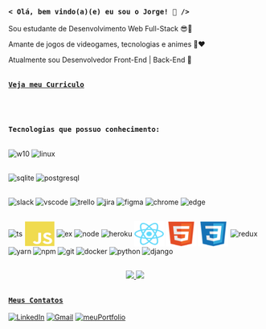 
### ```< Olá, bem vindo(a)(e) eu sou o Jorge! 🚀 />```

Sou estudante de Desenvolvimento Web Full-Stack 😎🦆

Amante de jogos de videogames, tecnologias e animes 👾❤

Atualmente sou Desenvolvedor Front-End | Back-End 🤳 

## 


### [`Veja meu Curriculo`](https://docs.google.com/document/d/1Gdow45JB0HJ866atlqK5lDUy9F7W71FomZUsKDxNGaI/edit?usp=sharing)

##
    
<div style="display: inline_block"><br>
  
  ### ```Tecnologias que possuo conhecimento:``` 
  
  ##
  <img align="center" alt="w10" title='Windows' height="50" width="60" src="https://cdn.jsdelivr.net/gh/devicons/devicon/icons/windows8/windows8-original.svg" />
  <img align="center" alt="linux" title='Linux' height="50" width="60" src="https://cdn.jsdelivr.net/gh/devicons/devicon/icons/linux/linux-original.svg" />
  
  ##
  <img align="center" alt="sqlite" title='SQLite' height="50" width="60" src="https://cdn.jsdelivr.net/gh/devicons/devicon/icons/sqlite/sqlite-original-wordmark.svg" />        
  <img align="center" alt="postgresql" title='PostgreSQL' height="50" width="60" src="https://cdn.jsdelivr.net/gh/devicons/devicon/icons/postgresql/postgresql-original-wordmark.svg" /> 
   
  ##
  <img align="center" alt="slack" title='Slack' height="50" width="60" src="https://cdn.jsdelivr.net/gh/devicons/devicon/icons/slack/slack-original.svg" />
  <img align="center" alt="vscode" title='VSCode' height="50" width="60" src="https://cdn.jsdelivr.net/gh/devicons/devicon/icons/vscode/vscode-original.svg" />
  <img align="center" alt="trello" title='Trello' height="50" width="60" src="https://cdn.jsdelivr.net/gh/devicons/devicon/icons/trello/trello-plain-wordmark.svg" />
  <img align="center" alt="jira" title='Jira' height="50" width="60" src="https://cdn.jsdelivr.net/gh/devicons/devicon/icons/jira/jira-original-wordmark.svg" />
  <img align="center" alt="figma" title='Figma' height="50" width="60" src="https://cdn.jsdelivr.net/gh/devicons/devicon/icons/figma/figma-original.svg" />
  <img align="center" alt="chrome" title='Chrome' height="50" width="60" src="https://cdn.jsdelivr.net/gh/devicons/devicon/icons/chrome/chrome-original.svg" />
  <img align="center" alt="edge" title='Edge' height="50" width="50" src="https://i.ibb.co/Bt37Hdw/edge.png" />
  
  ##
  <img align="center" alt="ts" title='TypeScript' height="50" width="60" src="https://cdn.jsdelivr.net/gh/devicons/devicon/icons/typescript/typescript-original.svg" />
  <img align="center" alt="js" title='JavaScript' height="50" width="60" src="https://raw.githubusercontent.com/devicons/devicon/master/icons/javascript/javascript-plain.svg" />
  <img align="center" alt="ex" title='Express' height="50" width="60" src="https://cdn.jsdelivr.net/gh/devicons/devicon/icons/express/express-original.svg" />
  <img align="center" alt="node" title='NodeJS' height="50" width="60" src="https://cdn.jsdelivr.net/gh/devicons/devicon/icons/nodejs/nodejs-plain.svg" />
  <img align="center" alt="heroku" title='Heroku' height="50" width="60" src="https://cdn.jsdelivr.net/gh/devicons/devicon/icons/heroku/heroku-original-wordmark.svg" />
  <img align="center" alt="React" title='ReactJS' height="50" width="60" src="https://raw.githubusercontent.com/devicons/devicon/master/icons/react/react-original.svg" />
  <img align="center" alt="HTML" title='HTML5' height="50" width="60" src="https://raw.githubusercontent.com/devicons/devicon/master/icons/html5/html5-original.svg" />
  <img align="center" alt="CSS" title='CSS3' height="50" width="60" src="https://raw.githubusercontent.com/devicons/devicon/master/icons/css3/css3-original.svg" />
  <img align="center" alt="redux" title='Redux' height="50" width="60" src="https://cdn.jsdelivr.net/gh/devicons/devicon/icons/redux/redux-original.svg" />
  <img align="center" alt="yarn" title='yarn' height="50" width="60" src="https://cdn.jsdelivr.net/gh/devicons/devicon/icons/yarn/yarn-original-wordmark.svg" />
  <img align="center" alt="npm" title='npm' height="50" width="60" src="https://cdn.jsdelivr.net/gh/devicons/devicon/icons/npm/npm-original-wordmark.svg" />
  <img align="center" alt="git" title='GIT' height="50" width="60" src="https://cdn.jsdelivr.net/gh/devicons/devicon/icons/git/git-plain.svg" />
  <img align="center" alt="docker" title='Docker' height="50" width="60" src="https://cdn.jsdelivr.net/gh/devicons/devicon/icons/docker/docker-original.svg" />
  <img align="center" alt="python" title='Python' height="50" width="60" src="https://cdn.jsdelivr.net/gh/devicons/devicon/icons/python/python-original.svg" />
  <img align="center" alt="django" title='Django' height="50" width="60" src="https://cdn.jsdelivr.net/gh/devicons/devicon/icons/django/django-plain.svg" />
</div>
  
  ##
  
  <div align="center">
  <a href="https://github.com/jorgekimura2001">
  <img height="180em" src="https://github-readme-stats.vercel.app/api?username=jorgekimura2001&show_icons=true&theme=dark&include_all_commits=true&count_private=true"/>
  <img height="180em" src="https://github-readme-stats.vercel.app/api/top-langs/?username=jorgekimura2001&layout=compact&langs_count=7&theme=dark"/>
</div>
  
  ##
 
  ### ```Meus Contatos```
<div> 
  <a href="https://www.linkedin.com/in/jorge-kimura" target="_blank"><img src="https://img.shields.io/badge/-LinkedIn-%230077B5?style=for-the-badge&logo=linkedin&logoColor=white" title='LinkedIn' alt='LinkedIn' target="_blank"></a> 
  <a href = "mailto:kimurajorge2001@gmail.com"><img src="https://img.shields.io/badge/Gmail-D14836?style=for-the-badge&logo=gmail&logoColor=white" alt='Gmail' title='Gmail' target="_blank"></a>
  <a href = "https://meu-portfolio-five-self.vercel.app/" target="_blank"><img height="30" width="40" src="https://www.svgrepo.com/show/429905/portfolio-my-profile-browser.svg" title='meuPortfolio' alt='meuPortfolio' target='_blank'></a> 
</div>

